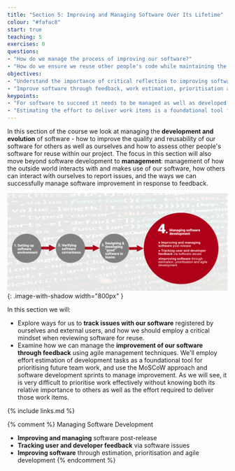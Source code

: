 ```yaml
---
title: "Section 5: Improving and Managing Software Over Its Lifetime"
colour: "#fafac8"
start: true
teaching: 5
exercises: 0
questions:
- "How do we manage the process of improving our software?"
- "How do we ensure we reuse other people's code while maintaining the sustainability of our own software?"
objectives:
- "Understand the importance of critical reflection to improving software quality and reusability."
- "Improve software through feedback, work estimation, prioritisation and agile development."
keypoints:
- "For software to succeed it needs to be managed as well as developed."
- "Estimating the effort to deliver work items is a foundational tool for prioritising that work."
---
```


In this section of the course we look at managing the **development and evolution** of software -
how to improve the quality and reusability of our software for others as well as ourselves 
and how to assess other people's software for reuse within our project.
The focus in this section will also move beyond software development to **management**: 
management of how the outside world interacts with and makes use of our software, 
how others can interact with ourselves to report issues, and the ways we can successfully manage software 
improvement in response to feedback.

![Managing software](../fig/section4-overview.png){: .image-with-shadow width="800px" }

In this section we will:

- Explore ways for us to **track issues with our software** registered by ourselves and external users, and how we should employ a critical mindset when reviewing software for reuse.
- Examine how we can manage the **improvement of our software through feedback** using agile management techniques. We'll employ effort estimation of development tasks as a foundational tool for prioritising future team work, and use the MoSCoW approach and software development sprints to manage improvement. As we will see, it is very difficult to prioritise work effectively without knowing both its relative importance to others as well as the effort required to deliver those work items.

{% include links.md %}

{% comment %}
Managing Software Development
- **Improving and managing** software post-release
- **Tracking user and developer feedback** via software issues
- **Improving software** through estimation, prioritisation and agile development
{% endcomment %}
